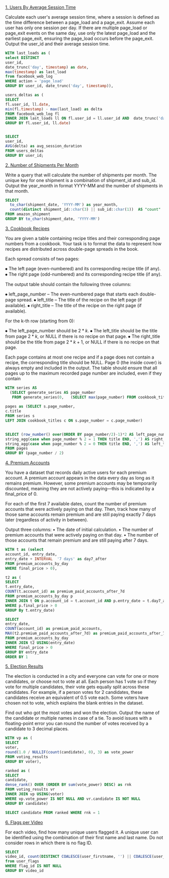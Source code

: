 [1. Users By Average Session Time](https://platform.stratascratch.com/coding/10352-users-by-avg-session-time?code_type=1)

Calculate each user's average session time, where a session is defined as the time difference between a page_load and a page_exit. Assume each user has only one session per day. If there are multiple page_load or page_exit events on the same day, use only the latest page_load and the earliest page_exit, ensuring the page_load occurs before the page_exit. Output the user_id and their average session time.

```sql
WITH last_loads as (
select DISTINCT 
user_id,
date_trunc('day', timestamp) as date,
max(timestamp) as last_load
from facebook_web_log
WHERE action = 'page_load'
GROUP BY user_id, date_trunc('day', timestamp)),

users_deltas as (
SELECT 
fl.user_id, ll.date,
min(fl.timestamp) - max(last_load) as delta
FROM facebook_web_log fl
INNER JOIN last_loads ll ON fl.user_id = ll.user_id AND  date_trunc('day', fl.timestamp) = ll.date AND fl.timestamp > last_load AND fl.action = 'page_exit'
GROUP BY fl.user_id, ll.date)


SELECT
user_id,
AVG(delta) as avg_session_duration
FROM users_deltas
GROUP BY user_id;
```
[2. Number of Shipments Per Month](https://platform.stratascratch.com/coding/2056-number-of-shipments-per-month?code_type=1)

Write a query that will calculate the number of shipments per month. The unique key for one shipment is a combination of shipment_id and sub_id. Output the year_month in format YYYY-MM and the number of shipments in that month.

```sql
SELECT
  to_char(shipment_date, 'YYYY-MM') as year_month, 
  count(distinct shipment_id::char(3) || sub_id::char(1))  AS "count"
FROM amazon_shipment
GROUP BY to_char(shipment_date, 'YYYY-MM')
```


[3. Cookbook Recipes](https://platform.stratascratch.com/coding/2089-cookbook-recipes?code_type=1)

You are given a table containing recipe titles and their corresponding page numbers from a cookbook. Your task is to format the data to represent how recipes are distributed across double-page spreads in the book.


Each spread consists of two pages:


⦁   The left page (even-numbered) and its corresponding recipe title (if any).
⦁   The right page (odd-numbered) and its corresponding recipe title (if any).


The output table should contain the following three columns:


⦁   left_page_number – The even-numbered page that starts each double-page spread.
⦁   left_title – The title of the recipe on the left page (if available).
⦁   right_title – The title of the recipe on the right page (if available).


For the  k-th  row (starting from 0):


⦁   The  left_page_number  should be $2 * k$.
⦁   The  left_title  should be the title from page $2 * k$, or NULL if there is no recipe on that page.
⦁   The  right_title  should be the title from page $2 * k + 1$, or NULL if there is no recipe on that page.


Each page contains at most one recipe and  if a page does not contain a recipe, the corresponding title should be NULL. Page 0 (the inside cover) is always empty and included in the output. The table should ensure that all pages up to the maximum recorded page number are included, even if they contain

```sql
WITH series AS
  (SELECT generate_series AS page_number
   FROM generate_series(0,   (SELECT max(page_number) FROM cookbook_titles))),
   
pages as (SELECT s.page_number,
c.title
FROM series s
LEFT JOIN cookbook_titles c ON s.page_number = c.page_number)

 
SELECT (row_number() over(ORDER BY page_number/2)-1)*2 AS left_page_number,
string_agg(case when page_number % 2 = 1 THEN title END, ',') AS right_title,
string_agg(case when page_number % 2 = 0 THEN title END, ',') AS left_title
FROM pages
GROUP BY (page_number / 2)
```
[4. Premium Accounts](https://platform.stratascratch.com/coding/2097-premium-acounts?code_type=1)

You have a dataset that records daily active users for each premium account. A premium account appears in the data every day as long as it remains premium. However, some premium accounts may be temporarily discounted, meaning they are not actively paying—this is indicated by a final_price of 0.


For each of the first 7 available dates, count the number of premium accounts that were actively paying on that day. Then, track how many of those same accounts remain premium and are still paying exactly 7 days later (regardless of activity in between).


Output three columns:
•   The date of initial calculation.
•   The number of premium accounts that were actively paying on that day.
•   The number of those accounts that remain premium and are still paying after 7 days.

```sql
WITH t as (select 
account_id, entry_date,
entry_date + INTERVAL  '7 days' as day7_after
FROM premium_accounts_by_day
WHERE final_price > 0),

t2 as (
SELECT 
t.entry_date, 
COUNT(t.account_id) as premium_paid_accounts_after_7d
FROM premium_accounts_by_day p
INNER JOIN t ON p.account_id = t.account_id AND p.entry_date = t.day7_after
WHERE p.final_price > 0
GROUP By t.entry_date)

SELECT 
entry_date, 
COUNT(account_id) as premium_paid_accounts, 
MAX(t2.premium_paid_accounts_after_7d) as premium_paid_accounts_after_7d
FROM premium_accounts_by_day
INNER JOIN t2 USING(entry_date)
WHERE final_price > 0
GROUP BY entry_date
ORDER BY 1
```
[5. Election Results](https://platform.stratascratch.com/coding/2099-election-results?code_type=1)

The election is conducted in a city and everyone can vote for one or more candidates, or choose not to vote at all. Each person has 1 vote so if they vote for multiple candidates, their vote gets equally split across these candidates. For example, if a person votes for 2 candidates, these candidates receive an equivalent of 0.5 vote each. Some voters have chosen not to vote, which explains the blank entries in the dataset.


Find out who got the most votes and won the election. Output the name of the candidate or multiple names in case of a tie.
To avoid issues with a floating-point error you can round the number of votes received by a candidate to 3 decimal places.

```sql
WITH vp as (
SELECT 
voter,
round(1.0 / NULLIF(count(candidate), 0), 3) as vote_power
FROM voting_results
GROUP BY voter),

ranked as (
SELECT
candidate, 
dense_rank() OVER (ORDER BY sum(vote_power) DESC) as rnk
FROM voting_results vr
INNER JOIN vp USING(voter)
WHERE vp.vote_power IS NOT NULL AND vr.candidate IS NOT NULL
GROUP BY candidate)

SELECT candidate FROM ranked WHERE rnk = 1
```

[6. Flags per Video](https://platform.stratascratch.com/coding/2102-flags-per-video?code_type=1)

For each video, find how many unique users flagged it. A unique user can be identified using the combination of their first name and last name. Do not consider rows in which there is no flag ID.

```sql
SELECT
video_id, count(DISTINCT COALESCE(user_firstname, '') || COALESCE(user_lastname, '')) AS num_unique_users
from user_flags
WHERE flag_id IS NOT NULL
GROUP BY video_id
```
